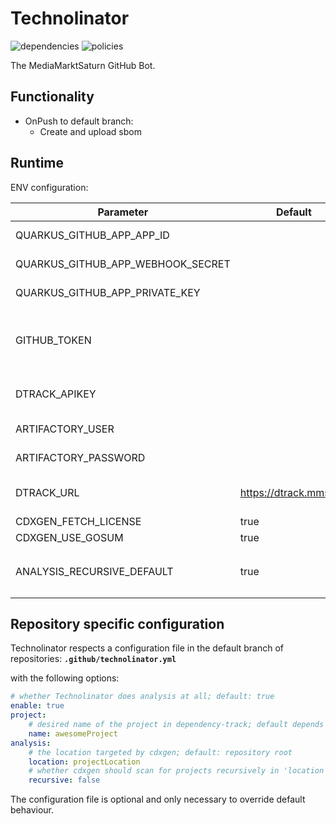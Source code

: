 # Technolinator

![dependencies](https://dtrack.mmst.eu/api/v1/badge/vulns/project/technolinator/main) ![policies](https://dtrack.mmst.eu/api/v1/badge/violations/project/technolinator/main)

The MediaMarktSaturn GitHub Bot.

## Functionality

* OnPush to default branch:
  * Create and upload sbom

## Runtime

ENV configuration:

| Parameter                         | Default                | Description                                                             |
|-----------------------------------|------------------------|-------------------------------------------------------------------------|
| QUARKUS_GITHUB_APP_APP_ID         |                        | Created during app creation on GitHub                                   |
| QUARKUS_GITHUB_APP_WEBHOOK_SECRET |                        | Created during app creation on GitHub                                   |
| QUARKUS_GITHUB_APP_PRIVATE_KEY    |                        | Created during app creation on GitHub                                   |
| GITHUB_TOKEN                      |                        | Optional. Raises GH api quota for cdxgen and enables `go mod` projects  |
| DTRACK_APIKEY                     |                        | API key to access Dependency-Track                                      |
| ARTIFACTORY_USER                  |                        | User for accessing internal repos                                       |
| ARTIFACTORY_PASSWORD              |                        | PW for accessing internal repos                                         |
| DTRACK_URL                        | https://dtrack.mmst.eu | Baseurl of Dependency-Track                                             |
| CDXGEN_FETCH_LICENSE              | true                   | see [cdxgen](https://github.com/AppThreat/cdxgen#environment-variables) |
| CDXGEN_USE_GOSUM                  | true                   | see [cdxgen](https://github.com/AppThreat/cdxgen#environment-variables) |
| ANALYSIS_RECURSIVE_DEFAULT        | true                   | default value for the `analysis.recursvie` config                       |

## Repository specific configuration

Technolinator respects a configuration file in the default branch of repositories:
**`.github/technolinator.yml`**

with the following options:
```yaml
# whether Technolinator does analysis at all; default: true
enable: true
project:
    # desired name of the project in dependency-track; default depends on build system, for maven it's: "groupId:artifactId"
    name: awesomeProject
analysis:
    # the location targeted by cdxgen; default: repository root
    location: projectLocation
    # whether cdxgen should scan for projects recursively in 'location' or only 'location' itself; default: false
    recursive: false
```

The configuration file is optional and only necessary to override default behaviour.
